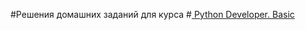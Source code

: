 #Решения домашних заданий для курса
#[ Python Developer. Basic ](https://otus.ru/lessons/python-basic/?int_source=courses_catalog&int_term=programming)
